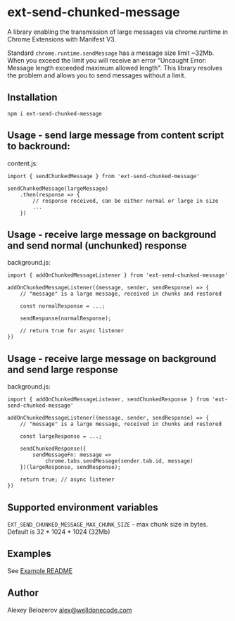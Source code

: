 # ext-send-chunked-message

A library enabling the transmission of large messages via chrome.runtime in Chrome Extensions with Manifest V3.

Standard `chrome.runtime.sendMessage` has a message size limit ~32Mb. When you exceed the limit you will receive an error "Uncaught Error: Message length exceeded maximum allowed length". This library resolves the problem and allows you to send messages without a limit.

## Installation

`npm i ext-send-chunked-message`

## Usage - send large message from content script to backround:

content.js:

```
import { sendChunkedMessage } from 'ext-send-chunked-message'

sendChunkedMessage(largeMessage)
    .then(response => {
        // response received, can be either normal or large in size
        ...
    })
```

## Usage - receive large message on background and send normal (unchunked) response

background.js:
```
import { addOnChunkedMessageListener } from 'ext-send-chunked-message'

addOnChunkedMessageListener((message, sender, sendResponse) => {
    // "message" is a large message, received in chunks and restored

    const normalResponse = ...;

    sendResponse(normalResponse);

    // return true for async listener
})
```

## Usage - receive large message on background and send large response

background.js:
```
import { addOnChunkedMessageListener, sendChunkedResponse } from 'ext-send-chunked-message'

addOnChunkedMessageListener((message, sender, sendResponse) => {
    // "message" is a large message, received in chunks and restored

    const largeResponse = ...;

    sendChunkedResponse({
        sendMessageFn: message =>
            chrome.tabs.sendMessage(sender.tab.id, message)
    })(largeResponse, sendResponse);

    return true; // async listener
})
```

## Supported environment variables

`EXT_SEND_CHUNKED_MESSAGE_MAX_CHUNK_SIZE` - max chunk size in bytes. Default is 32 * 1024 * 1024 (32Mb)

## Examples

See [Example README](./examples/chrome-extension/README.md)

## Author

Alexey Belozerov <alex@welldonecode.com>